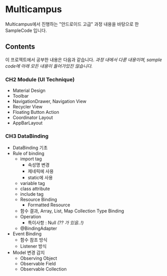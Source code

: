 # Multicampus 
Multicampus에서 진행하는 "안드로이드 고급" 과정 내용을 바탕으로 한 SampleCode 입니다. 

## Contents
이 프로젝트에서 공부한 내용은 다음과 같습니다.
_과정 내에서 다룬 내용이며, sample code에 아래 모든 내용이 들어가있진 않습니다._

### CH2 Module (UI Technique)
* Material Design
* Toolbar
* NavigationDrawer, Navigation View
* Recycler View
* Floating Button Action
* Coordinator Layout
* AppBarLayout

### CH3 DataBinding
* DataBinding 기초
* Rule of binding
  * import tag
      * 속성명 변경
      * 제네릭에 사용
      * static에 사용
  * variable tag
  * class attribute 
  * include tag
  * Resource Binding
    * Formatted Resource
  * 함수 결과, Array, List, Map Collection Type Binding
  * Operation
    * 특이사항 : Null _(?? 가 있음..!)_
  * @BindingAdapter
* Event Binding
  * 함수 참조 방식 
  * Listener 방식
* Model 변경 감지
  * Observing Object 
  * Observable Field
  * Observable Collection
